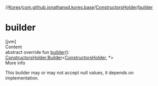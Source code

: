 //[Kores](../../index.md)/[com.github.jonathanxd.kores.base](../index.md)/[ConstructorsHolder](index.md)/[builder](builder.md)



# builder  
[jvm]  
Content  
abstract override fun [builder](builder.md)(): [ConstructorsHolder.Builder](-builder/index.md)<[ConstructorsHolder](index.md), *>  
More info  


This builder may or may not accept null values, it depends on implementation.

  



